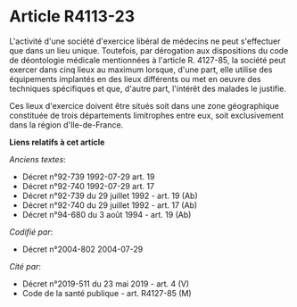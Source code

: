 # Article R4113-23

L'activité d'une société d'exercice libéral de médecins ne peut s'effectuer que dans un lieu unique. Toutefois, par
dérogation aux dispositions du code de déontologie médicale mentionnées à l'article R. 4127-85, la société peut exercer dans
cinq lieux au maximum lorsque, d'une part, elle utilise des équipements implantés en des lieux différents ou met en oeuvre
des techniques spécifiques et que, d'autre part, l'intérêt des malades le justifie.

Ces lieux d'exercice doivent être situés soit dans une zone géographique constituée de trois départements limitrophes entre
eux, soit exclusivement dans la région d'Ile-de-France.

**Liens relatifs à cet article**

_Anciens textes_:

  - Décret n°92-739 1992-07-29 art. 19
  - Décret n°92-740 1992-07-29 art. 17
  - Décret n°92-739 du 29 juillet 1992 - art. 19 (Ab)
  - Décret n°92-740 du 29 juillet 1992 - art. 17 (Ab)
  - Décret n°94-680 du 3 août 1994 - art. 19 (Ab)

_Codifié par_:

  - Décret n°2004-802 2004-07-29

_Cité par_:

  - Décret n°2019-511 du 23 mai 2019 - art. 4 (V)
  - Code de la santé publique - art. R4127-85 (M)
